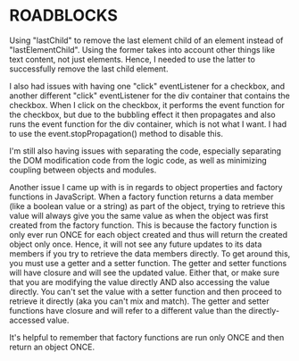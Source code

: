 # ROADBLOCKS

Using "lastChild" to remove the last element child of an element instead of "lastElementChild". Using the former takes into account other things like text content, not just elements. Hence, I needed to use the latter to successfully remove the last child element.

I also had issues with having one "click" eventListener for a checkbox, and another different "click" eventListener for the div container that contains the checkbox. When I click on the checkbox, it performs the event function for the checkbox, but due to the bubbling effect it then propagates and also runs the event function for the div container, which is not what I want. I had to use the event.stopPropagation() method to disable this.

I'm still also having issues with separating the code, especially separating the DOM modification code from the logic code, as well as minimizing coupling between objects and modules. 

Another issue I came up with is in regards to object properties and factory functions in JavaScript. When a factory function returns a data member (like a boolean value or a string) as part of the object, trying to retrieve this value will always give you the same value as when the object was first created from the factory function. This is because the factory function is only ever run ONCE for each object created and thus will return the created object only once. Hence, it will not see any future updates to its data members if you try to retrieve the data members directly. To get around this, you must use a getter and a setter function. The getter and setter functions will have closure and will see the updated value. Either that, or make sure that you are modifying the value directly AND also accessing the value directly. You can't set the value with a setter function and then proceed to retrieve it directly (aka you can't mix and match). The getter and setter functions have closure and will refer to a different value than the directly-accessed value.

It's helpful to remember that factory functions are run only ONCE and then return an object ONCE.  